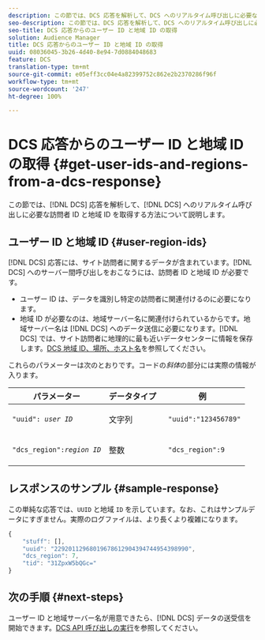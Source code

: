 ```yaml
---
description: この節では、DCS 応答を解析して、DCS へのリアルタイム呼び出しに必要な訪問者 ID と地域 ID を取得する方法について説明します。
seo-description: この節では、DCS 応答を解析して、DCS へのリアルタイム呼び出しに必要な訪問者 ID と地域 ID を取得する方法について説明します。
seo-title: DCS 応答からのユーザー ID と地域 ID の取得
solution: Audience Manager
title: DCS 応答からのユーザー ID と地域 ID の取得
uuid: 08036045-3b26-4d40-8e94-7d0884048683
feature: DCS
translation-type: tm+mt
source-git-commit: e05eff3cc04e4a82399752c862e2b2370286f96f
workflow-type: tm+mt
source-wordcount: '247'
ht-degree: 100%

---
```



# DCS 応答からのユーザー ID と地域 ID の取得 {#get-user-ids-and-regions-from-a-dcs-response}

この節では、[!DNL DCS] 応答を解析して、[!DNL DCS] へのリアルタイム呼び出しに必要な訪問者 ID と地域 ID を取得する方法について説明します。

## ユーザー ID と地域 ID {#user-region-ids}

[!DNL DCS] 応答には、サイト訪問者に関するデータが含まれています。[!DNL DCS] へのサーバー間呼び出しをおこなうには、訪問者 ID と地域 ID が必要です。

* ユーザー ID は、データを識別し特定の訪問者に関連付けるのに必要になります。
* 地域 ID が必要なのは、地域サーバー名に関連付けられているからです。地域サーバー名は [!DNL DCS] へのデータ送信に必要になります。[!DNL DCS] では、サイト訪問者に地理的に最も近いデータセンターに情報を保存します。[DCS 地域 ID、場所、ホスト名](../../../api/dcs-intro/dcs-api-reference/dcs-regions.md)を参照してください。

これらのパラメーターは次のとおりです。コードの&#x200B;*斜体*&#x200B;の部分には実際の情報が入ります。

<table id="table_822C02D5978348DCB7153001882D397C"> 
 <thead> 
  <tr> 
   <th colname="col1" class="entry"> パラメーター </th> 
   <th colname="col2" class="entry"> データタイプ </th> 
   <th colname="col3" class="entry"> 例 </th> 
  </tr> 
 </thead>
 <tbody> 
  <tr> 
   <td colname="col1"> <p><code>"uuid": <i>user ID</i></code> </p> </td> 
   <td colname="col2"> <p>文字列 </p> </td> 
   <td colname="col3"> <p> <code> "uuid":"123456789"</code> </p> </td> 
  </tr> 
  <tr> 
   <td colname="col1"> <p><code>"dcs_region":<i>region ID</i></code> </p> </td> 
   <td colname="col2"> <p>整数 </p> </td> 
   <td colname="col3"> <p> <code> "dcs_region":9</code> </p> </td> 
  </tr> 
 </tbody> 
</table>

## レスポンスのサンプル {#sample-response}

この単純な応答では、`UUID` と地域 `ID` を示しています。なお、これはサンプルデータにすぎません。実際のログファイルは、より長くより複雑になります。

```js
{
    "stuff": [],
    "uuid": "22920112968019678612904394744954398990",
    "dcs_region": 7,
    "tid": "31ZpxW5bQGc="
}
```

## 次の手順 {#next-steps}

ユーザー ID と地域サーバー名が用意できたら、[!DNL DCS] データの送受信を開始できます。[DCS API 呼び出しの実行](../../../api/dcs-intro/dcs-s2s/dcs-s2s-calls.md)を参照してください。
